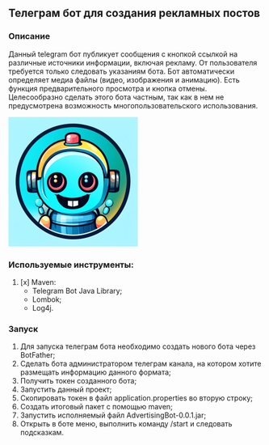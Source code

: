 ## Телеграм бот для создания рекламных постов
### Описание
Данный telegram бот публикует сообщения с кнопкой ссылкой на различные 
источники информации, включая рекламу. От пользователя требуется 
только следовать указаниям бота. Бот автоматически определяет медиа 
файлы (видео, изображения и анимацию). Есть функция предварительного 
просмотра и кнопка отмены. Целесообразно сделать этого бота частным, 
так как в нем не предусмотрена возможность многопользовательского 
использования.

![AdvertisingPostBot.png](src/main/resources/AdvertisingPostBot.png)

### Используемые инструменты:
1. [x] Maven:
    * Telegram Bot Java Library;
    * Lombok;
    * Log4j.

### Запуск
1. Для запуска телеграм бота необходимо создать нового бота через BotFather;
2. Сделать бота администратором телеграм канала, на котором хотите
   размещать информацию данного формата;
3. Получить токен созданного бота;
4. Запустить данный проект;
5. Скопировать токен в файл application.properties во вторую строку;
6. Создать итоговый пакет с помощью maven;
7. Запустить исполняемый файл AdvertisingBot-0.0.1.jar;
8. Открыть в боте меню, выполнить команду /start и следовать подсказкам.